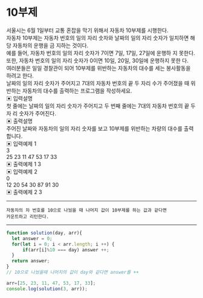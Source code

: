 # 10부제
서울시는 6월 1일부터 교통 혼잡을 막기 위해서 자동차 10부제를 시행한다.    
자동차 10부제는 자동차 번호의 일의 자리 숫자와 날짜의 일의 자리 숫자가 일치하면 해당 자동차의 운행을 금 지하는 것이다.   
예를 들어, 자동차 번호의 일의 자리 숫자가 7이면 7일, 17일, 27일에 운행하 지 못한다. 또한, 자동차 번호의 일의 자리 숫자가 0이면 10일, 20일, 30일에 운행하지 못한 다.   
여러분들은 일일 경찰관이 되어 10부제를 위반하는 자동차의 대수를 세는 봉사활동을 하려고 한다.   
날짜의 일의 자리 숫자가 주어지고 7대의 자동차 번호의 끝 두 자리 수가 주어졌을 때 위반하는 자동차의 대수를 출력하는 프로그램을 작성하세요.   
▣ 입력설명   
첫 줄에는 날짜의 일의 자리 숫자가 주어지고 두 번째 줄에는 7대의 자동차 번호의 끝 두 자 리 숫자가 주어진다.   
▣ 출력설명   
주어진 날짜와 자동차의 일의 자리 숫자를 보고 10부제를 위반하는 차량의 대수를 출력합니다.   
▣ 입력예제 1   
3   
25 23 11 47 53 17 33   
▣ 출력예제 1 3   
▣ 입력예제 2   
0   
12 20 54 30 87 91 30   
▣ 출력예제 2 3   

---

```
자동차의 차 번호를 10으로 나눴을 때 나머지 값이 10부제를 하는 값과 같다면
카운트하고 리턴한다.
```
---

```js
function solution(day, arr){
  let answer = 0;
  for(let i = 0; i < arr.length; i ++) {
      if(arr[i]%10 === day) answer ++;
  }
  return answer;
}
// 10으로 나눴을때 나머지의 값이 day와 같다면 answer를 ++

arr=[25, 23, 11, 47, 53, 17, 33];
console.log(solution(3, arr));
```
